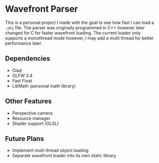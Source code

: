 # Wavefront Parser
This is a personal project I made with the goal to see how fast I can load a `.obj` file. The parser was originally programmed in C++ however later changed for C for faster wavefront loading. The current loader only supports a monothread mode however, I may add a multi thread for better performance later.

## Dependencies
- Glad
- GLFW 3.4
- Fast Float
- LibMath (personal math library)

## Other Features
- Perspective camera
- Resource manager
- Shader support (GLSL)

## Future Plans
- Implement multi thread object loading
- Separate wavefront loader into its own static library
